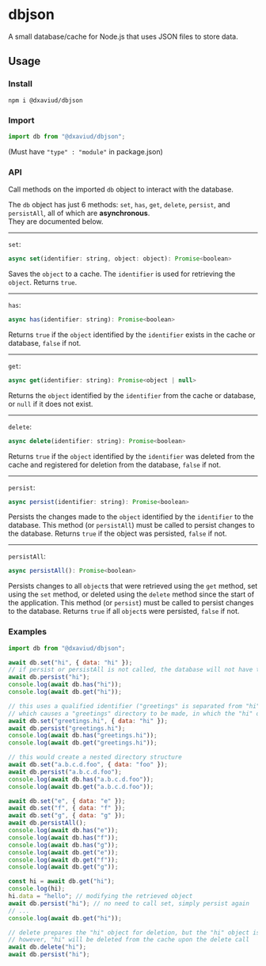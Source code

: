 # dbjson

A small database/cache for Node.js that uses JSON files to store data.

## Usage

### Install

`npm i @dxaviud/dbjson`

### Import

```javascript
import db from "@dxaviud/dbjson";
```

(Must have `"type" : "module"` in package.json)

### API

Call methods on the imported `db` object to interact with the database.

The `db` object has just 6 methods: `set`, `has`, `get`, `delete`, `persist`, and `persistAll`, all of which are **asynchronous**.  
They are documented below.

---

`set`:

```javascript
async set(identifier: string, object: object): Promise<boolean>
```

Saves the `object` to a cache. The `identifier` is used for retrieving the `object`.
Returns `true`.

---

`has`:

```javascript
async has(identifier: string): Promise<boolean>
```

Returns `true` if the `object` identified by the `identifier` exists in the cache or database, `false` if not.
  
---

`get`:

```javascript
async get(identifier: string): Promise<object | null>
```

Returns the `object` identified by the `identifier` from the cache or database, or `null` if it does not exist.

---

`delete`:

```javascript
async delete(identifier: string): Promise<boolean>
```

Returns `true` if the `object` identified by the `identifier` was deleted from the cache and registered for deletion from the database, `false` if not.

---

`persist`:

```javascript
async persist(identifier: string): Promise<boolean>
```

Persists the changes made to the `object` identified by the `identifier` to the database. This method (or `persistAll`) must be called to persist changes to the database.
Returns `true` if the object was persisted, `false` if not.

---

`persistAll`:

```javascript
async persistAll(): Promise<boolean>
```

Persists changes to all `object`s that were retrieved using the `get` method, set using the `set` method, or deleted using the `delete` method since the start of the application. This method (or `persist`) must be called to persist changes to the database.
Returns `true` if all `object`s were persisted, `false` if not.

### Examples

```javascript
import db from "@dxaviud/dbjson";

await db.set("hi", { data: "hi" });
// if persist or persistAll is not called, the database will not have the "hi" object stored upon termination of the program
await db.persist("hi");
console.log(await db.has("hi"));
console.log(await db.get("hi"));

// this uses a qualified identifier ("greetings" is separated from "hi" with a dot)
// which causes a "greetings" directory to be made, in which the "hi" object will be put
await db.set("greetings.hi", { data: "hi" });
await db.persist("greetings.hi");
console.log(await db.has("greetings.hi"));
console.log(await db.get("greetings.hi"));

// this would create a nested directory structure
await db.set("a.b.c.d.foo", { data: "foo" });
await db.persist("a.b.c.d.foo");
console.log(await db.has("a.b.c.d.foo"));
console.log(await db.get("a.b.c.d.foo"));

await db.set("e", { data: "e" });
await db.set("f", { data: "f" });
await db.set("g", { data: "g" });
await db.persistAll();
console.log(await db.has("e"));
console.log(await db.has("f"));
console.log(await db.has("g"));
console.log(await db.get("e"));
console.log(await db.get("f"));
console.log(await db.get("g"));

const hi = await db.get("hi");
console.log(hi);
hi.data = "hello"; // modifying the retrieved object
await db.persist("hi"); // no need to call set, simply persist again
// ...
console.log(await db.get("hi"));

// delete prepares the "hi" object for deletion, but the "hi" object is not actually deleted until a persist call
// however, "hi" will be deleted from the cache upon the delete call
await db.delete("hi");
await db.persist("hi");
```
